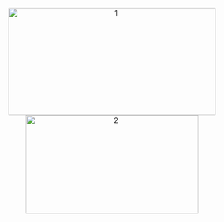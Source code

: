 <p align="center">
  <img width="420" height="218" src="https://github-readme-stats.vercel.app/api?username=Astralcircle&border_radius=5&count_private=true&show_icons=true&hide_rank=false&hide_border=true&text_color=afafaf&bg_color=00000000&icon_color=ffffff&title_color=4493f8" alt="1">
  <img width="350" height="200" src="https://github-readme-stats.vercel.app/api/top-langs/?username=Astralcircle&layout=compact&hide_border=true&border_radius=5&text_color=ffffff&&bg_color=00000000&icon_color=f528f7&title_color=4493f8" alt="2">
</p>
